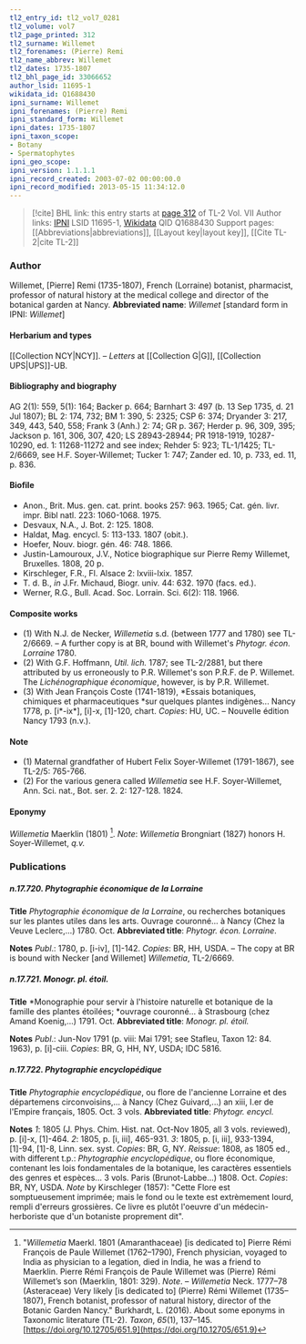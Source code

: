 ```yaml
---
tl2_entry_id: tl2_vol7_0281
tl2_volume: vol7
tl2_page_printed: 312
tl2_surname: Willemet
tl2_forenames: (Pierre) Remi
tl2_name_abbrev: Willemet
tl2_dates: 1735-1807
tl2_bhl_page_id: 33066652
author_lsid: 11695-1
wikidata_id: Q1688430
ipni_surname: Willemet
ipni_forenames: (Pierre) Remi
ipni_standard_form: Willemet
ipni_dates: 1735-1807
ipni_taxon_scope: 
- Botany
- Spermatophytes
ipni_geo_scope: 
ipni_version: 1.1.1.1
ipni_record_created: 2003-07-02 00:00:00.0
ipni_record_modified: 2013-05-15 11:34:12.0
---
```


> [!cite] BHL link: this entry starts at [page 312](https://www.biodiversitylibrary.org/page/33066652) of TL-2 Vol. VII
> Author links: [IPNI](https://www.ipni.org/a/11695-1) LSID 11695-1, [Wikidata](https://www.wikidata.org/wiki/Q1688430) QID Q1688430
> Support pages: [[Abbreviations|abbreviations]], [[Layout key|layout key]], [[Cite TL-2|cite TL-2]]

### Author

Willemet, \[Pierre\] Remi (1735-1807), French (Lorraine) botanist, pharmacist, professor of natural history at the medical college and director of the botanical garden at Nancy. 
**Abbreviated name**: *Willemet* \[standard form in IPNI: *Willemet*\]

#### Herbarium and types

[[Collection NCY|NCY]]. – *Letters* at [[Collection G|G]], [[Collection UPS|UPS]]-UB.

#### Bibliography and biography

AG 2(1): 559, 5(1): 164; Backer p. 664; Barnhart 3: 497 (b. 13 Sep 1735, d. 21 Jul 1807); BL 2: 174, 732; BM 1: 390, 5: 2325; CSP 6: 374; Dryander 3: 217, 349, 443, 540, 558; Frank 3 (Anh.) 2: 74; GR p. 367; Herder p. 96, 309, 395; Jackson p. 161, 306, 307, 420; LS 28943-28944; PR 1918-1919, 10287-10290, ed. 1: 11268-11272 and see index; Rehder 5: 923; TL-1/1425; TL-2/6669, see H.F. Soyer-Willemet; Tucker 1: 747; Zander ed. 10, p. 733, ed. 11, p. 836.

#### Biofile

- Anon., Brit. Mus. gen. cat. print. books 257: 963. 1965; Cat. gén. livr. impr. Bibl natl. 223: 1060-1068. 1975.
- Desvaux, N.A., J. Bot. 2: 125. 1808.
- Haldat, Mag. encycl. 5: 113-133. 1807 (obit.).
- Hoefer, Nouv. biogr. gén. 46: 748. 1866.
- Justin-Lamouroux, J.V., Notice biographique sur Pierre Remy Willemet, Bruxelles. 1808, 20 p.
- Kirschleger, F.R., Fl. Alsace 2: lxviii-lxix. 1857.
- T. d. B., *in* J.Fr. Michaud, Biogr. univ. 44: 632. 1970 (facs. ed.).
- Werner, R.G., Bull. Acad. Soc. Lorrain. Sci. 6(2): 118. 1966.

#### Composite works

- (1) With N.J. de Necker, *Willemetia* s.d. (between 1777 and 1780) see TL-2/6669. – A further copy is at BR, bound with Willemet's *Phytogr. écon. Lorraine* 1780.
- (2) With G.F. Hoffmann, *Util. lich.* 1787; see TL-2/2881, but there attributed by us erroneously to P.R. Willemet's son P.R.F. de P. Willemet. The *Lichénographique économique*, however, is by P.R. Willemet.
- (3) With Jean François Coste (1741-1819), *Essais botaniques, chimiques et pharmaceutiques *sur quelques plantes indigènes... Nancy 1778, p. \[i\*-ix\*\], \[i\]-x, \[1\]-120, chart. *Copies*: HU, UC. – Nouvelle édition Nancy 1793 (n.v.).

#### Note

- (1) Maternal grandfather of Hubert Felix Soyer-Willemet (1791-1867), see TL-2/5: 765-766.
- (2) For the various genera called *Willemetia* see H.F. Soyer-Willemet, Ann. Sci. nat., Bot. ser. 2. 2: 127-128. 1824.

#### Eponymy

*Willemetia* Maerklin (1801) [^1]. *Note*: *Willemetia* Brongniart (1827) honors H. Soyer-Willemet, *q.v.*

### Publications

##### n.17.720. Phytographie économique de la Lorraine

**Title**
*Phytographie économique de la Lorraine*, ou recherches botaniques sur les plantes utiles dans les arts. Ouvrage couronné... à Nancy (Chez la Veuve Leclerc,...) 1780. Oct.
**Abbreviated title**: *Phytogr. écon. Lorraine*.

**Notes**
*Publ*.: 1780, p. \[i-iv\], \[1\]-142. *Copies*: BR, HH, USDA. – The copy at BR is bound with Necker \[and Willemet\] *Willemetia*, TL-2/6669.

##### n.17.721. Monogr. pl. étoil.

**Title**
*Monographie pour servir à l'histoire naturelle et botanique de la famille des plantes étoilées; *ouvrage couronné... à Strasbourg (chez Amand Koenig,...) 1791. Oct.
**Abbreviated title**: *Monogr. pl. étoil.*

**Notes**
*Publ*.: Jun-Nov 1791 (p. viii: Mai 1791; see Stafleu, Taxon 12: 84. 1963), p. \[i\]-ciii.
*Copies*: BR, G, HH, NY, USDA; IDC 5816.

##### n.17.722. Phytographie encyclopédique

**Title**
*Phytographie encyclopédique*, ou flore de l'ancienne Lorraine et des départemens circonvoisins,... à Nancy (Chez Guivard,...) an xiii, I.er de l'Empire français, 1805. Oct. 3 vols.
**Abbreviated title**: *Phytogr. encycl.*

**Notes**
*1*: 1805 (J. Phys. Chim. Hist. nat. Oct-Nov 1805, all 3 vols. reviewed), p. \[i\]-x, \[1\]-464.
*2*: 1805, p. \[i, iii\], 465-931.
*3*: 1805, p. \[i, iii\], 933-1394, \[1\]-94, \[1\]-8, Linn. sex. syst.
*Copies*: BR, G, NY.
*Reissue*: 1808, as 1805 ed., with different t.p.: *Phytographie encyclopédique*, ou flore économique, contenant les lois fondamentales de la botanique, les caractères essentiels des genres et espèces... 3 vols. Paris (Brunot-Labbe...) 1808. Oct. *Copies*: BR, NY, USDA.
*Note* by Kirschleger (1857): "Cette Flore est somptueusement imprimée; mais le fond ou le texte est extrèmement lourd, rempli d'erreurs grossières. Ce livre es plutôt l'oeuvre d'un médecin-herboriste que d'un botaniste proprement dit".

[^1]: "*Willemetia* Maerkl. 1801 (Amaranthaceae) \[is dedicated to\] Pierre Rémi François de Paule Willemet (1762–1790), French physician, voyaged to India as physician to a legation, died in India, he was a friend to Maerklin. Pierre Rémi François de Paule Willemet was (Pierre) Rémi Willemet’s son (Maerklin, 1801: 329). 
*Note*. – *Willemetia* Neck. 1777–78 (Asteraceae) Very likely \[is dedicated to\] (Pierre) Rémi Willemet (1735–1807), French botanist, professor of natural history, director of the Botanic Garden Nancy."
Burkhardt, L. (2016). About some eponyms in Taxonomic literature (TL-2). _Taxon_, _65_(1), 137–145. [https://doi.org/10.12705/651.9](https://doi.org/10.12705/651.9)


